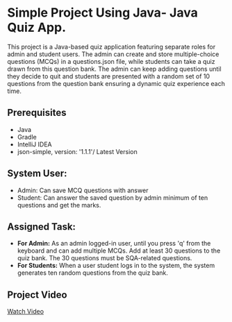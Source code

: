 # Simple Project Using Java- Java Quiz App.
This project is a Java-based quiz application featuring separate roles for admin and student users. The admin can create and store multiple-choice questions (MCQs) in a questions.json file, while students can take a quiz drawn from this question bank.
The admin can keep adding questions until they decide to quit and students are presented with a random set of 10 questions from the question bank ensuring a dynamic quiz experience each time.


## Prerequisites
- Java
- Gradle
- IntelliJ IDEA
- json-simple, version: '1.1.1'/ Latest Version

## System User:
- Admin: Can save MCQ questions with answer
- Student: Can answer the saved question by admin minimum of ten questions and get the marks.

## Assigned Task:
- **For Admin:** As an admin logged-in user, until you press 'q' from the keyboard and can add multiple MCQs. Add at least 30 questions to the quiz bank. The 30 questions must be SQA-related questions.
- **For Students:** When a user student logs in to the system, the system generates ten random questions from the quiz bank.


## Project Video
[Watch Video](https://drive.google.com/file/d/1hhlfbmNSWlVCVizzani-Vzrv5r_9Qg99/view?usp=sharing)

